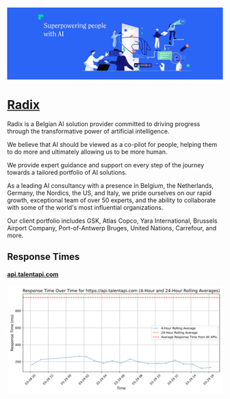 [![Visit Radix](imagePreview.png)](https://radix.ai)

# [Radix](https://radix.ai)

Radix is a Belgian AI solution provider committed to driving progress through the transformative power of artificial intelligence.

We believe that AI should be viewed as a co-pilot for people, helping them to do more and ultimately allowing us to be more human.

We provide expert guidance and support on every step of the journey towards a tailored portfolio of AI solutions.

As a leading AI consultancy with a presence in Belgium, the Netherlands, Germany, the Nordics, the US, and Italy, we pride ourselves on our rapid growth, exceptional team of over 50 experts, and the ability to collaborate with some of the world's most influential organizations.

Our client portfolio includes GSK, Atlas Copco, Yara International, Brussels Airport Company, Port-of-Antwerp Bruges, United Nations, Carrefour, and more.

## Response Times

#### [api.talentapi.com](https://api.talentapi.com)

![api.talentapi.com](response-time-charts/6170692e74616c656e746170692e636f6d.svg)
